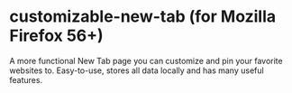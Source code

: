 # customizable-new-tab (for Mozilla Firefox 56+)
A more functional New Tab page you can customize and pin your favorite websites to. Easy-to-use, stores all data locally and has many useful features.
